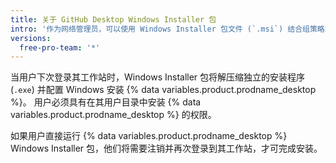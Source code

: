 ```yaml
---
title: 关于 GitHub Desktop Windows Installer 包
intro: '作为网络管理员，可以使用 Windows Installer 包文件 (`.msi`) 结合组策略或其他远程安装系统，将 {% data variables.product.prodname_desktop %} 部署到 Active Directory 管理的网络中的 Microsoft Windows 计算机。'
versions:
  free-pro-team: '*'
---
```


当用户下次登录其工作站时，Windows Installer 包将解压缩独立的安装程序 (`.exe`) 并配置 Windows 安装 {% data variables.product.prodname_desktop %}。 用户必须具有在其用户目录中安装 {% data variables.product.prodname_desktop %} 的权限。

如果用户直接运行 {% data variables.product.prodname_desktop %} Windows Installer 包，他们将需要注销并再次登录到其工作站，才可完成安装。
